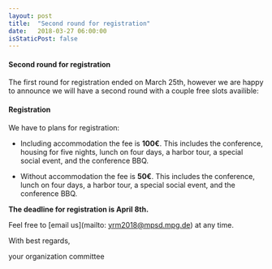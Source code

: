 ```yaml
---
layout: post
title:  "Second round for registration"
date:   2018-03-27 06:00:00
isStaticPost: false
---
```

#### Second round for registration

The first round for registration ended on March 25th, however we are happy to announce we will have a second round with a couple free slots availible:

#### Registration

We have to plans for registration:

  * Including accommodation the fee is **100€**. This includes the conference, housing for five nights, lunch on four days, a harbor tour, a special social event, and the conference BBQ.

  * Without accommodation the fee is **50€**.  This includes the conference, lunch on four days, a harbor tour, a special social event, and the conference BBQ.

__The deadline for registration is April 8th.__

Feel free to [email us](mailto: yrm2018@mpsd.mpg.de) at any time.

With best regards,

your organization committee
